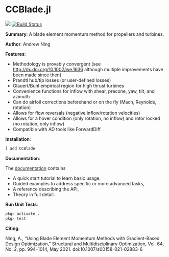 # CCBlade.jl

[![](https://img.shields.io/badge/docs-stable-blue.svg)](https://flow.byu.edu/CCBlade.jl/stable)
[![Build Status](https://github.com/byuflowlab/CCBlade.jl/actions/workflows/CI.yml/badge.svg?branch=master)](https://github.com/byuflowlab/CCBlade.jl/actions/workflows/CI.yml?query=branch%3Amaster)


**Summary**: A blade element momentum method for propellers and turbines.

**Author**: Andrew Ning

**Features**:

- Methodology is provably convergent (see <http://dx.doi.org/10.1002/we.1636> although multiple improvements have been made since then)
- Prandtl hub/tip losses (or user-defined losses)
- Glauert/Buhl empirical region for high thrust turbines
- Convenience functions for inflow with shear, precone, yaw, tilt, and azimuth
- Can do airfoil corrections beforehand or on the fly (Mach, Reynolds, rotation)
- Allows for flow reversals (negative inflow/rotation velocities)
- Allows for a hover condition (only rotation, no inflow) and rotor locked (no rotation, only inflow)
- Compatible with AD tools like ForwardDiff

**Installation**:

```julia
] add CCBlade
```

**Documentation**:

The [documentation](https://flow.byu.edu/CCBlade.jl/stable/) contains
- A quick start tutorial to learn basic usage,
- Guided examples to address specific or more advanced tasks,
- A reference describing the API,
- Theory in full detail.

**Run Unit Tests**:

```julia
pkg> activate .
pkg> test
```

**Citing**:

Ning, A., “Using Blade Element Momentum Methods with Gradient-Based Design Optimization,” Structural and Multidisciplinary Optimization, Vol. 64, No. 2, pp. 994–1014, May 2021. doi:10.1007/s00158-021-02883-6
